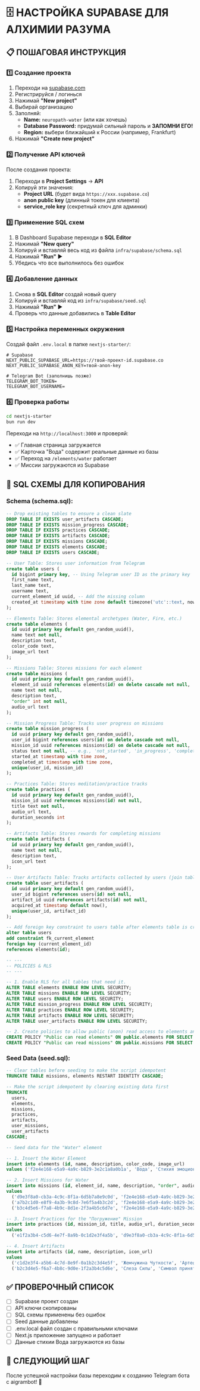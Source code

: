 # 🗄️ НАСТРОЙКА SUPABASE ДЛЯ АЛХИМИИ РАЗУМА

## 📋 ПОШАГОВАЯ ИНСТРУКЦИЯ

### 1️⃣ Создание проекта

1. Переходи на [supabase.com](https://supabase.com)
2. Регистрируйся / логинься
3. Нажимай **"New project"**
4. Выбирай организацию
5. Заполняй:
   - **Name:** `neuropath-water` (или как хочешь)
   - **Database Password:** придумай сильный пароль и **ЗАПОМНИ ЕГО!**
   - **Region:** выбери ближайший к России (например, Frankfurt)
6. Нажимай **"Create new project"**

### 2️⃣ Получение API ключей

После создания проекта:

1. Переходи в **Project Settings** → **API**
2. Копируй эти значения:
   - **Project URL** (будет вида `https://xxx.supabase.co`)
   - **anon public key** (длинный токен для клиента)
   - **service_role key** (секретный ключ для админки)

### 3️⃣ Применение SQL схем

1. В Dashboard Supabase переходи в **SQL Editor**
2. Нажимай **"New query"**
3. Копируй и вставляй весь код из файла `infra/supabase/schema.sql`
4. Нажимай **"Run"** ▶️
5. Убедись что все выполнилось без ошибок

### 4️⃣ Добавление данных

1. Снова в **SQL Editor** создай новый query
2. Копируй и вставляй код из `infra/supabase/seed.sql`  
3. Нажимай **"Run"** ▶️
4. Проверь что данные добавились в **Table Editor**

### 5️⃣ Настройка переменных окружения

Создай файл `.env.local` в папке `nextjs-starter/`:

```env
# Supabase
NEXT_PUBLIC_SUPABASE_URL=https://твой-проект-id.supabase.co
NEXT_PUBLIC_SUPABASE_ANON_KEY=твой-anon-key

# Telegram Bot (заполнишь позже)
TELEGRAM_BOT_TOKEN=
TELEGRAM_BOT_USERNAME=
```

### 6️⃣ Проверка работы

```bash
cd nextjs-starter
bun run dev
```

Переходи на `http://localhost:3000` и проверяй:
- ✅ Главная страница загружается
- ✅ Карточка "Вода" содержит реальные данные из базы
- ✅ Переход на `/elements/water` работает
- ✅ Миссии загружаются из Supabase

## 🔧 SQL СХЕМЫ ДЛЯ КОПИРОВАНИЯ

### Schema (schema.sql):
```sql
-- Drop existing tables to ensure a clean slate
DROP TABLE IF EXISTS user_artifacts CASCADE;
DROP TABLE IF EXISTS mission_progress CASCADE;
DROP TABLE IF EXISTS practices CASCADE;
DROP TABLE IF EXISTS artifacts CASCADE;
DROP TABLE IF EXISTS missions CASCADE;
DROP TABLE IF EXISTS elements CASCADE;
DROP TABLE IF EXISTS users CASCADE;

-- User Table: Stores user information from Telegram
create table users (
  id bigint primary key, -- Using Telegram user ID as the primary key
  first_name text,
  last_name text,
  username text,
  current_element_id uuid, -- Add the missing column
  created_at timestamp with time zone default timezone('utc'::text, now()) not null
);

-- Elements Table: Stores elemental archetypes (Water, Fire, etc.)
create table elements (
  id uuid primary key default gen_random_uuid(),
  name text not null,
  description text,
  color_code text,
  image_url text
);

-- Missions Table: Stores missions for each element
create table missions (
  id uuid primary key default gen_random_uuid(),
  element_id uuid references elements(id) on delete cascade not null,
  name text not null,
  description text,
  "order" int not null,
  audio_url text
);

-- Mission Progress Table: Tracks user progress on missions
create table mission_progress (
  id uuid primary key default gen_random_uuid(),
  user_id bigint references users(id) on delete cascade not null,
  mission_id uuid references missions(id) on delete cascade not null,
  status text not null, -- e.g., 'not_started', 'in_progress', 'completed'
  started_at timestamp with time zone,
  completed_at timestamp with time zone,
  unique(user_id, mission_id)
);

-- Practices Table: Stores meditation/practice tracks
create table practices (
  id uuid primary key default gen_random_uuid(),
  mission_id uuid references missions(id) not null,
  title text not null,
  audio_url text,
  duration_seconds int
);

-- Artifacts Table: Stores rewards for completing missions
create table artifacts (
  id uuid primary key default gen_random_uuid(),
  name text not null,
  description text,
  icon_url text
);

-- User Artifacts Table: Tracks artifacts collected by users (join table)
create table user_artifacts (
  id uuid primary key default gen_random_uuid(),
  user_id bigint references users(id) not null,
  artifact_id uuid references artifacts(id) not null,
  acquired_at timestamp default now(),
  unique(user_id, artifact_id)
);

-- Add foreign key constraint to users table after elements table is created
alter table users
add constraint fk_current_element
foreign key (current_element_id)
references elements(id);

-- ---
-- POLICIES & RLS
-- ---

-- 1. Enable RLS for all tables that need it.
ALTER TABLE elements ENABLE ROW LEVEL SECURITY;
ALTER TABLE missions ENABLE ROW LEVEL SECURITY;
ALTER TABLE users ENABLE ROW LEVEL SECURITY;
ALTER TABLE mission_progress ENABLE ROW LEVEL SECURITY;
ALTER TABLE practices ENABLE ROW LEVEL SECURITY;
ALTER TABLE artifacts ENABLE ROW LEVEL SECURITY;
ALTER TABLE user_artifacts ENABLE ROW LEVEL SECURITY;

-- 2. Create policies to allow public (anon) read access to elements and missions.
CREATE POLICY "Public can read elements" ON public.elements FOR SELECT USING (true);
CREATE POLICY "Public can read missions" ON public.missions FOR SELECT USING (true);
```

### Seed Data (seed.sql):
```sql
-- Clear tables before seeding to make the script idempotent
TRUNCATE TABLE missions, elements RESTART IDENTITY CASCADE;

-- Make the script idempotent by clearing existing data first
TRUNCATE 
  users, 
  elements, 
  missions, 
  practices, 
  artifacts, 
  user_missions, 
  user_artifacts 
CASCADE;

-- Seed data for the "Water" element

-- 1. Insert the Water Element
insert into elements (id, name, description, color_code, image_url)
values ('f2e4e168-e5a9-4a9c-b829-3e2c1a8a0b1a', 'Вода', 'Стихия эмоционального принятия, страха и чувств.', '#00A9FF', '/images/elements/water-card.png');

-- 2. Insert Missions for Water
insert into missions (id, element_id, name, description, "order", audio_url)
values 
  ('d9e3f8a0-cb3a-4c9c-8f1a-6d5b7a8e9c0d', 'f2e4e168-e5a9-4a9c-b829-3e2c1a8a0b1a', 'Погружение', 'Первый контакт, скан состояния.', 1, null),
  ('a7b2c1d0-e8f9-4a3b-9c8d-7e6f5a4b3c2d', 'f2e4e168-e5a9-4a9c-b829-3e2c1a8a0b1a', 'Растворение', 'Освобождение от страха.', 2, null),
  ('b3c4d5e6-f7a8-4b9c-8d1e-2f3a4b5c6d7e', 'f2e4e168-e5a9-4a9c-b829-3e2c1a8a0b1a', 'Поток принятия', 'Работа с обидой и другими эмоциями.', 3, null);

-- 3. Insert Practices for the "Погружение" Mission
insert into practices (id, mission_id, title, audio_url, duration_seconds)
values
  ('e1f2a3b4-c5d6-4e7f-8a9b-0c1d2e3f4a5b', 'd9e3f8a0-cb3a-4c9c-8f1a-6d5b7a8e9c0d', 'Трек-введение: Погружение', '/audio/water_intro.mp3', 180);

-- 4. Insert Artifacts
insert into artifacts (id, name, description, icon_url)
values
  ('c1d2e3f4-a5b6-4c7d-8e9f-0a1b2c3d4e5f', 'Жемчужина Чуткости', 'Артефакт, усиливающий эмпатию.', '/images/artifacts/pearl.png'),
  ('b2c3d4e5-f6a7-4b8c-9d0e-1f2a3b4c5d6e', 'Слеза Силы', 'Символ принятия уязвимости.', '/images/artifacts/tear.png');
```

## ✅ ПРОВЕРОЧНЫЙ СПИСОК

- [ ] Supabase проект создан
- [ ] API ключи скопированы
- [ ] SQL схемы применены без ошибок
- [ ] Seed данные добавлены
- [ ] .env.local файл создан с правильными ключами
- [ ] Next.js приложение запущено и работает
- [ ] Данные стихии Вода загружаются из базы

## 🚀 СЛЕДУЮЩИЙ ШАГ

После успешной настройки базы переходим к созданию Telegram бота с aigrambot! 🤖 